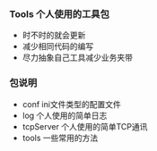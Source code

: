 ### Tools 个人使用的工具包

- 时不时的就会更新
- 减少相同代码的编写
- 尽力抽象自己工具减少业务夹带

### 包说明
- conf ini文件类型的配置文件
- log 个人使用的简单日志
- tcpServer 个人使用的简单TCP通讯
- tools 一些常用的方法